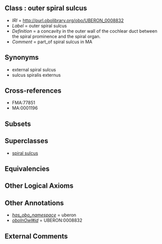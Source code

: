 
## Class : outer spiral sulcus

 * *IRI* = http://purl.obolibrary.org/obo/UBERON_0008832
 * *Label* = outer spiral sulcus
 * *Definition* = a concavity in the outer wall of the cochlear duct between the spiral prominence and the spiral organ.
 * *Comment* = part_of spiral sulcus in MA

## Synonyms

 * external spiral sulcus
 * sulcus spiralis externus

## Cross-references

 * FMA:77851
 * MA:0001196

## Subsets


## Superclasses

 * [spiral sulcus](../../UBERON/77/UBERON_0002277.md)

## Equivalencies


## Other Logical Axioms


## Other Annotations

 * *[has_obo_namespace](../../ce/oboInOwl#hasOBONamespace.md)* = uberon
 * *[oboInOwl#id](../../id/oboInOwl#id.md)* = UBERON:0008832

## External Comments

